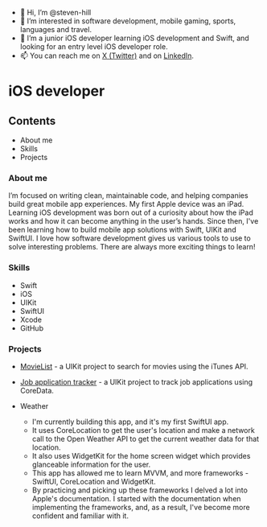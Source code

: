 - 👋 Hi, I’m @steven-hill
- 👀 I’m interested in software development, mobile gaming, sports, languages and travel.
- 🌱 I’m a junior iOS developer learning iOS development and Swift, and looking for an entry level iOS developer role.
- 📫 You can reach me on [X (Twitter)](https://twitter.com/H_Steven1) and on [LinkedIn](https://www.linkedin.com/in/steven-hill-570913230).


# iOS developer 

## Contents

- About me
- Skills
- Projects


### About me

I’m focused on writing clean, maintainable code, and helping companies build great mobile app experiences. My first Apple device was an iPad. Learning iOS development was born out of a curiosity about how the iPad works and how it can become anything in the user’s hands. Since then, I've been learning how to build mobile app solutions with Swift, UIKit and SwiftUI. I love how software development gives us various tools to use to solve interesting problems. There are always more exciting things to learn!


### Skills

- Swift
- iOS
- UIKit
- SwiftUI
- Xcode
- GitHub


### Projects

- [MovieList](https://github.com/steven-hill/MovieList) - a UIKit project to search for movies using the iTunes API.

- [Job application tracker](https://github.com/steven-hill/Job-application-tracker) - a UIKit project to track job applications using CoreData.
  
- Weather
  - I'm currently building this app, and it's my first SwiftUI app.
  - It uses CoreLocation to get the user's location and make a network call to the Open Weather API to get the current weather data for that location.
  - It also uses WidgetKit for the home screen widget which provides glanceable information for the user.
  - This app has allowed me to learn MVVM, and more frameworks - SwiftUI, CoreLocation and WidgetKit.
  - By practicing and picking up these frameworks I delved a lot into Apple's documentation. I started with the documentation when implementing the frameworks, and, as a result, I've become more confident and familiar with it. 
